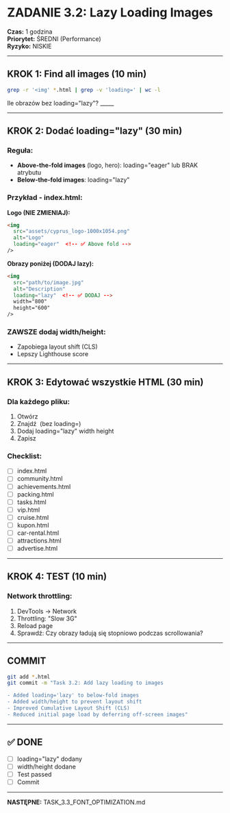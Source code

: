 # ZADANIE 3.2: Lazy Loading Images

**Czas:** 1 godzina  
**Priorytet:** ŚREDNI (Performance)  
**Ryzyko:** NISKIE

---

## KROK 1: Find all images (10 min)

```bash
grep -r '<img' *.html | grep -v 'loading=' | wc -l
```

Ile obrazów bez loading="lazy"? _____

---

## KROK 2: Dodać loading="lazy" (30 min)

### Reguła:
- **Above-the-fold images** (logo, hero): loading="eager" lub BRAK atrybutu
- **Below-the-fold images**: loading="lazy"

### Przykład - index.html:

**Logo (NIE ZMIENIAJ):**
```html
<img
  src="assets/cyprus_logo-1000x1054.png"
  alt="Logo"
  loading="eager"  <!-- ✅ Above fold -->
/>
```

**Obrazy poniżej (DODAJ lazy):**
```html
<img
  src="path/to/image.jpg"
  alt="Description"
  loading="lazy"  <!-- ✅ DODAJ -->
  width="800"
  height="600"
/>
```

### ZAWSZE dodaj width/height:
- Zapobiega layout shift (CLS)
- Lepszy Lighthouse score

---

## KROK 3: Edytować wszystkie HTML (30 min)

### Dla każdego pliku:
1. Otwórz
2. Znajdź <img> (bez loading=)
3. Dodaj loading="lazy" width height
4. Zapisz

### Checklist:
- [ ] index.html
- [ ] community.html
- [ ] achievements.html
- [ ] packing.html
- [ ] tasks.html
- [ ] vip.html
- [ ] cruise.html
- [ ] kupon.html
- [ ] car-rental.html
- [ ] attractions.html
- [ ] advertise.html

---

## KROK 4: TEST (10 min)

### Network throttling:
1. DevTools → Network
2. Throttling: "Slow 3G"
3. Reload page
4. Sprawdź: Czy obrazy ładują się stopniowo podczas scrollowania?

---

## COMMIT

```bash
git add *.html
git commit -m "Task 3.2: Add lazy loading to images

- Added loading='lazy' to below-fold images
- Added width/height to prevent layout shift
- Improved Cumulative Layout Shift (CLS)
- Reduced initial page load by deferring off-screen images"
```

---

## ✅ DONE

- [ ] loading="lazy" dodany
- [ ] width/height dodane
- [ ] Test passed
- [ ] Commit

---

**NASTĘPNE:** TASK_3.3_FONT_OPTIMIZATION.md
